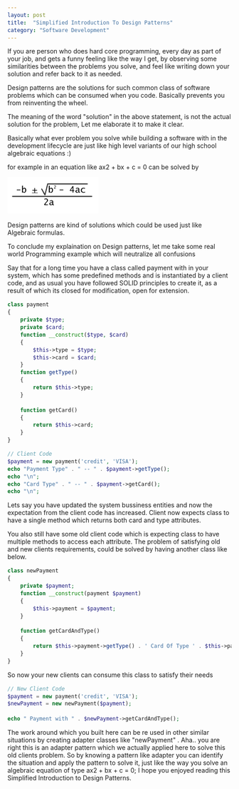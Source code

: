 ```yaml
---
layout: post
title:  "Simplified Introduction To Design Patterns"
category: "Software Development"
---
```


If you are person who does hard core programming, every day as part of your job, and gets a funny feeling like the way I get, by observing some similarities between the problems you solve, and feel like writing down your solution and refer back to it as needed.

Design patterns are the solutions for such common class of software problems which can be consumed when you code. Basically prevents you from reinventing the wheel.

The meaning of the word "solution" in the above statement, is not the actual solution for the problem, Let me elaborate it to make it clear.

Basically what ever problem you solve while building a software with in the development lifecycle are just like high level variants of our high school algebraic equations :)

for example in an equation like ax2 + bx + c = 0 can be solved by

![](/assets/post_images/quadratic.png)

Design patterns are kind of solutions which could be used just like Algebraic formulas.

To conclude my explaination on Design patterns, let me take some real world Programming example which will neutralize all confusions

Say that for a long time you have a class called payment with in your system, which has some predefined methods and is instantiated by a client code, and as usual you have followed SOLID principles to create it, as a result of which its closed for modification, open for extension.

```php
class payment
{
    private $type;
    private $card;
    function __construct($type, $card)
    {
        $this->type = $type;
        $this->card = $card;
    }
    function getType()
    {
        return $this->type;
    }

    function getCard()
    {
        return $this->card;
    }
}
```

```php
// Client Code
$payment = new payment('credit', 'VISA');
echo "Payment Type" . " -- " . $payment->getType();
echo "\n";
echo "Card Type" . " -- " . $payment->getCard();
echo "\n";
```

Lets say you have updated the system bussiness entities and now the expectation from the client code has increased. Client now expects class to have a single method which returns both card and type attributes.

You also still have some old client code which is expecting class to have multiple methods to access each attribute. The problem of satisfying old and new clients requirements, could be solved by having another class like below.


```php
class newPayment
{
    private $payment;
    function __construct(payment $payment)
    {
        $this->payment = $payment;
    }

    function getCardAndType()
    {
        return $this->payment->getType() . ' Card Of Type ' . $this->payment->getCard();
    }
}
```


So now your new clients can consume this class to satisfy their needs

```php
// New Client Code
$payment = new payment('credit', 'VISA');
$newPayment = new newPayment($payment);

echo " Payment with " . $newPayment->getCardAndType();
```


The work around which you built here can be re used in other similar situations by creating adapter classes like "newPayment" . Aha.. you are right this is an adapter pattern which we actually applied here to solve this old clients problem. So by knowing a pattern like adapter you can identify the situation and apply the pattern to solve it, just like the way you solve an algebraic equation of type ax2 + bx + c = 0;
I hope you enjoyed reading this Simplified Introduction to Design Patterns.